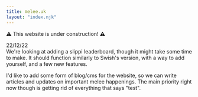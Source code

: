 ```yaml
---
title: melee.uk
layout: "index.njk"
---
```


⚠️ This website is under construction! ⚠️

22/12/22  
We're looking at adding a slippi leaderboard, though it might take some time to make. It should function similarly to Swish's version, with a way to add yourself, and a few new features.

I'd like to add some form of blog/cms for the website, so we can write articles and updates on important melee happenings. The main priority right now though is getting rid of everything that says "test".